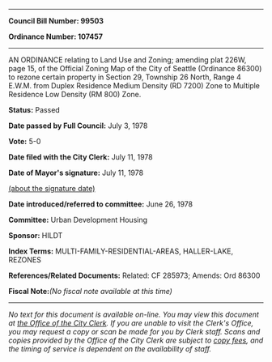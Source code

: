 

********

**Council Bill Number: 99503**
   
**Ordinance Number: 107457**
********

 AN ORDINANCE relating to Land Use and Zoning; amending plat 226W, page 15, of the Official Zoning Map of the City of Seattle (Ordinance 86300) to rezone certain property in Section 29, Township 26 North, Range 4 E.W.M. from Duplex Residence Medium Density (RD 7200) Zone to Multiple Residence Low Density (RM 800) Zone.

**Status:** Passed
   
**Date passed by Full Council:** July 3, 1978
   
**Vote:** 5-0
   
**Date filed with the City Clerk:** July 11, 1978
   
**Date of Mayor's signature:** July 11, 1978
   
[(about the signature date)](/~public/approvaldate.htm)
   
   
   
**Date introduced/referred to committee:** June 26, 1978
   
**Committee:** Urban Development Housing
   
**Sponsor:** HILDT
   
   
**Index Terms:** MULTI-FAMILY-RESIDENTIAL-AREAS, HALLER-LAKE, REZONES

**References/Related Documents:** Related: CF 285973; Amends: Ord 86300

**Fiscal Note:**_(No fiscal note available at this time)_
********

_No text for this document is available on-line. You may view this document at [the Office of the City Clerk](http://www.seattle.gov/leg/clerk/contactUs.htm). If you are unable to visit the Clerk's Office, you may request a copy or scan be made for you by Clerk staff. Scans and copies provided by the Office of the City Clerk are subject to [copy fees](http://clerk.seattle.gov/~public/clerkfees.htm), and the timing of service is dependent on the availability of staff._

